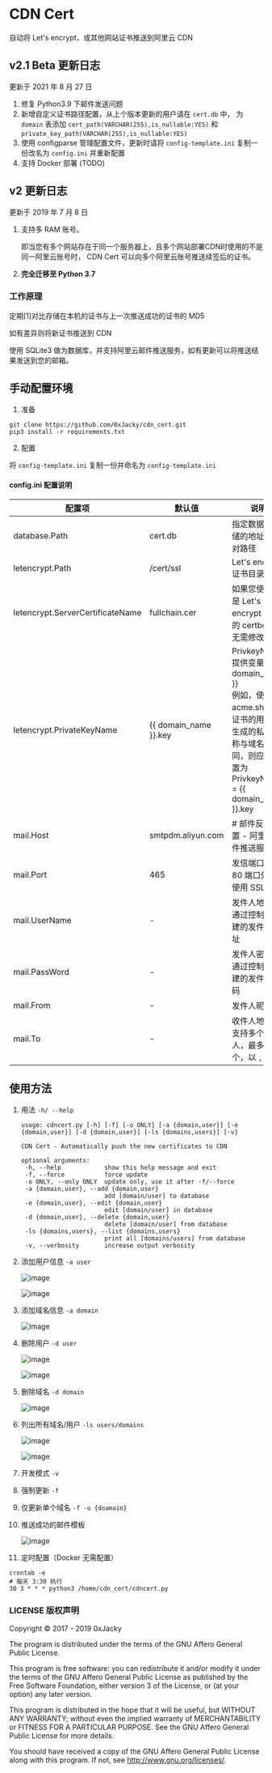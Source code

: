 # CDN Cert
自动将 Let's encrypt，或其他网站证书推送到阿里云 CDN

## v2.1 Beta 更新日志
更新于 2021 年 8 月 27 日
1. 修复 Python3.9 下邮件发送问题
2. 新增自定义证书路径配置，从上个版本更新的用户请在 `cert.db` 中，
为 `domain` 表添加 `cert_path(VARCHAR(255),is_nullable:YES)` 
和 `private_key_path(VARCHAR(255),is_nullable:YES)`
3. 使用 configparse 管理配置文件，更新时请将 `config-template.ini` 复制一份改名为 `config.ini` 并重新配置
4. 支持 Docker 部署 (TODO)

## v2 更新日志
更新于 2019 年 7 月 8 日

1. 支持多 RAM 账号。

    即当您有多个网站存在于同一个服务器上，且多个网站部署CDN时使用的不是同一阿里云账号时，
    CDN Cert 可以向多个阿里云账号推送续签后的证书。

2. **完全迁移至 Python 3.7**

### 工作原理
定期[1]对比存储在本机的证书与上一次推送成功的证书的 MD5

如有差异则将新证书推送到 CDN

使用 SQLite3 做为数据库，并支持阿里云邮件推送服务，如有更新可以将推送结果发送到您的邮箱。

## 手动配置环境
1. 准备
```
git clone https://github.com/0xJacky/cdn_cert.git
pip3 install -r requirements.txt
```
2. 配置

将 `config-template.ini` 复制一份并命名为 `config-template.ini`

#### config.ini 配置说明

| 配置项                           | 默认值                | 说明                                                         |
| -------------------------------- | --------------------- | ------------------------------------------------------------ |
| database.Path                    | cert.db               | 指定数据库存储的地址，相对路径                               |
| letencrypt.Path                  | /cert/ssl             | Let's encrypt 证书目录                                       |
| letencrypt.ServerCertificateName | fullchain.cer         | 如果您使用的是 Let's encrypt 官方的 certbot 则无需修改此项   |
| letencrypt.PrivateKeyName        | {{ domain_name }}.key | PrivkeyName 提供变量 {{ domain_name }}<br />例如，使用 acme.sh 管理证书的用户，生成的私钥名称与域名相同，则应该设置为 PrivkeyName = {{ domain_name }}.key |
| mail.Host                        | smtpdm.aliyun.com     | # 邮件反馈设置 - 阿里云邮件推送服务                          |
| mail.Port                        | 465                   | 发信端口，除 80 端口外默认使用 SSL                           |
| mail.UserName                    | -                     | 发件人地址，通过控制台创建的发件人地址                       |
| mail.PassWord                    | -                     | 发件人密码，通过控制台创建的发件人密码                       |
| mail.From                        | -                     | 发件人昵称                                                   |
| mail.To                          | -                     | 收件人地址，支持多个收件人，最多30个，以 `,` 分割            |



## 使用方法

1. 用法 `-h/ --help`
    ```
   usage: cdncert.py [-h] [-f] [-o ONLY] [-a {domain,user}] [-e {domain,user}] [-d {domain,user}] [-ls {domains,users}] [-v]
   
   CDN Cert - Automatically push the new certificates to CDN
   
   optional arguments:
     -h, --help            show this help message and exit
     -f, --force           force update
     -o ONLY, --only ONLY  update only, use it after -f/--force
     -a {domain,user}, --add {domain,user}
                           add [domain/user] to database
     -e {domain,user}, --edit {domain,user}
                           edit [domain/user] in database
     -d {domain,user}, --delete {domain,user}
                           delete [domain/user] from database
     -ls {domains,users}, --list {domains,users}
                           print all [domains/users] from database
     -v, --verbosity       increase output verbosity
   
   ```
2. 添加用户信息 `-a user`

    ![image][image-1]

    ![image][image-2]

3. 添加域名信息 `-a domain`

    ![image][image-3]

4. 删除用户 `-d user`

    ![image][image-4]

    ![image][image-5]

5. 删除域名 `-d domain`

    ![image][image-6]

6. 列出所有域名/用户 `-ls users/domains`

    ![image][image-7]

    ![image][image-8]

7. 开发模式 `-v`
8. 强制更新 `-f`
9. 仅更新单个域名 `-f -o {doamain}`
10. 推送成功的邮件模板

    ![image][image-9]
    
11. 定时配置（Docker 无需配置）
```
crontab -e
# 每天 3:30 执行
30 3 * * * python3 /home/cdn_cert/cdncert.py
```

### LICENSE 版权声明
Copyright © 2017 - 2019 0xJacky

The program is distributed under the terms of the GNU Affero General Public License.

This program is free software: you can redistribute it and/or modify it under the terms of the GNU Affero General Public License as published by the Free Software Foundation, either version 3 of the License, or (at your option) any later version.

This program is distributed in the hope that it will be useful, but WITHOUT ANY WARRANTY; without even the implied warranty of MERCHANTABILITY or FITNESS FOR A PARTICULAR PURPOSE. See the GNU Affero General Public License for more details.

You should have received a copy of the GNU Affero General Public License along with this program. If not, see http://www.gnu.org/licenses/.


[image-1]:	https://github.com/0xJacky/cdn_cert/raw/master/screenshots/1.png
[image-2]:	https://github.com/0xJacky/cdn_cert/raw/master/screenshots/2.png
[image-3]:	https://github.com/0xJacky/cdn_cert/raw/master/screenshots/3.png
[image-4]:	https://github.com/0xJacky/cdn_cert/raw/master/screenshots/4.png
[image-5]:	https://github.com/0xJacky/cdn_cert/raw/master/screenshots/5.png
[image-6]:	https://github.com/0xJacky/cdn_cert/raw/master/screenshots/6.png
[image-7]:	https://github.com/0xJacky/cdn_cert/raw/master/screenshots/7.png
[image-8]:	https://github.com/0xJacky/cdn_cert/raw/master/screenshots/8.png
[image-9]:	https://github.com/0xJacky/cdn_cert/raw/master/screenshots/9.png
